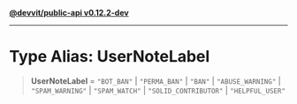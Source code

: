 [**@devvit/public-api v0.12.2-dev**](../../README.md)

---

# Type Alias: UserNoteLabel

> **UserNoteLabel** = `"BOT_BAN"` \| `"PERMA_BAN"` \| `"BAN"` \| `"ABUSE_WARNING"` \| `"SPAM_WARNING"` \| `"SPAM_WATCH"` \| `"SOLID_CONTRIBUTOR"` \| `"HELPFUL_USER"`
